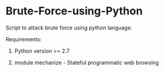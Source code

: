 Brute-Force-using-Python
========================

Script to attack brute force using python language.

Requirements:

1. Python version >= 2.7

2. module mechanize - Stateful programmatic web browsing
